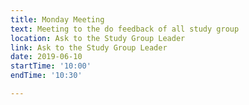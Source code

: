 ```yaml
---
title: Monday Meeting
text: Meeting to the do feedback of all study group
location: Ask to the Study Group Leader
link: Ask to the Study Group Leader
date: 2019-06-10
startTime: '10:00'
endTime: '10:30'

---
```

